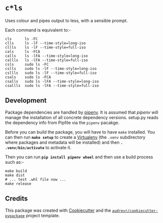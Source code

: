 `c*ls`
======

Uses colour and pipes output to less, with a sensible prompt.

Each command is equivalent to:-

    cls      ls -FC
    clls     ls -lF --time-style=long-iso
    cllls    ls -lF --time-style=full-iso
    cals     ls -FCA
    calls    ls -lFA --time-style=long-iso
    callls   ls -lFA --time-style=full-iso
    csls     sudo ls -FC
    cslls    sudo ls -lF --time-style=long-iso
    csllls   sudo ls -lF --time-style=full-iso
    csals    sudo ls -FCA
    csalls   sudo ls -lFA --time-style=long-iso
    csallls  sudo ls -lFA --time-style=full-iso

Development
-----------

Package dependencies are handled by [pipenv](https://pipenv.kennethreitz.org/).
It is assumed that *pipenv* will manage the installation of all concrete
dependency versions.  setup.py reads the dependency info from Pipfile
via the `pipenv` pacakge.

Before you can build the package, you will have to have `make`
installed.  You can then run **`make setup`** to create a [Virtualenv][]
(the `.venv` subdirectory where packages and metadata will be installed)
and then **`. .venv/bin/activate`** to activate it.

Then you can run **`pip install pipenv wheel`** and then use a build
process such as:-

    make build
    make dist
    # ... test .whl file now ...
    make release

Credits
-------

This package was created with [Cookiecutter][] and the [`audreyr/cookiecutter-pypackage`][pp]
project template.

  [Cookiecutter]: https://github.com/audreyr/cookiecutter
  [pp]: https://github.com/audreyr/cookiecutter-pypackage
  [Virtualenv]: http://packaging.python.org/guides/installing-using-pip-and-virtual-environments

